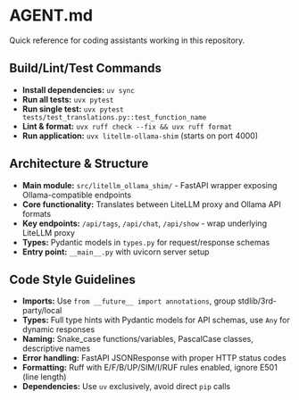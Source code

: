 # AGENT.md

Quick reference for coding assistants working in this repository.

## Build/Lint/Test Commands

- **Install dependencies:** `uv sync`
- **Run all tests:** `uvx pytest`
- **Run single test:** `uvx pytest tests/test_translations.py::test_function_name`
- **Lint & format:** `uvx ruff check --fix && uvx ruff format`
- **Run application:** `uvx litellm-ollama-shim` (starts on port 4000)

## Architecture & Structure

- **Main module:** `src/litellm_ollama_shim/` - FastAPI wrapper exposing Ollama-compatible endpoints
- **Core functionality:** Translates between LiteLLM proxy and Ollama API formats
- **Key endpoints:** `/api/tags`, `/api/chat`, `/api/show` - wrap underlying LiteLLM proxy
- **Types:** Pydantic models in `types.py` for request/response schemas
- **Entry point:** `__main__.py` with uvicorn server setup

## Code Style Guidelines

- **Imports:** Use `from __future__ import annotations`, group stdlib/3rd-party/local
- **Types:** Full type hints with Pydantic models for API schemas, use `Any` for dynamic responses
- **Naming:** Snake_case functions/variables, PascalCase classes, descriptive names
- **Error handling:** FastAPI JSONResponse with proper HTTP status codes
- **Formatting:** Ruff with E/F/B/UP/SIM/I/RUF rules enabled, ignore E501 (line length)
- **Dependencies:** Use `uv` exclusively, avoid direct `pip` calls
